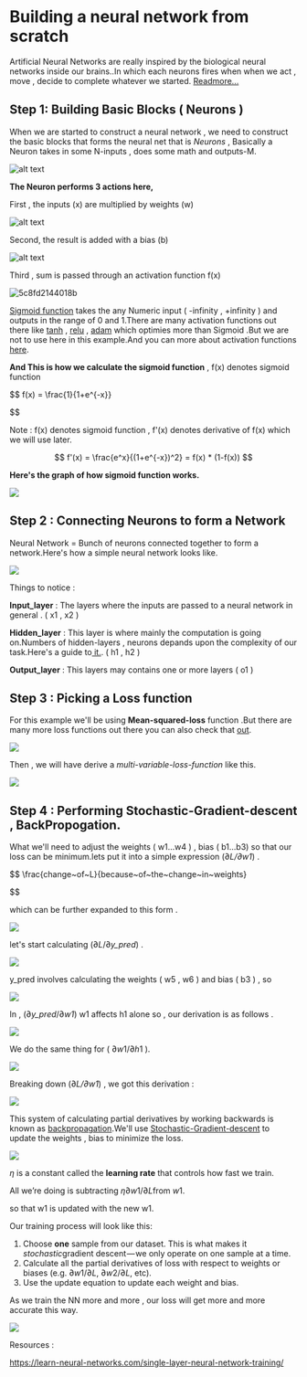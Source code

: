 # Building a neural network from scratch

Artificial Neural Networks are really inspired by the biological neural networks inside our brains..In which each neurons fires when when we act , move , decide to complete whatever we started. [Readmore...](https://en.wikipedia.org/wiki/Artificial_neural_network)

## Step 1: Building Basic Blocks ( Neurons )

When we are started to construct a neural network , we need to construct the basic blocks that forms the neural net that is *Neurons* , Basically a Neuron takes in some N-inputs , does some math and outputs-M.

![alt text](https://cdn-images-1.medium.com/max/800/1*JRRC_UDsW1kDgPK3MW1GjQ.png)

**The Neuron performs 3 actions here,**

First , the inputs (x) are multiplied by weights (w)

![alt text](https://cdn-images-1.medium.com/max/800/1*Iq76QGqSTJfYRztFhwK0yw.png)

Second, the result is added with a bias (b)

![alt text](https://cdn-images-1.medium.com/max/800/1*CE-YfWhFQ2yQSGq9Zaxd9Q.png)

Third , sum is passed through an activation function f(x)

![5c8fd2144018b](https://cdn-images-1.medium.com/max/800/1*9BFMXPkoAqN_EW7XTPvuGg.png)

[Sigmoid function](https://en.wikipedia.org/wiki/Sigmoid_function) takes the any Numeric input ( -infinity , +infinity ) and outputs in the range of 0 and 1.There are many activation functions out there like [tanh](https://en.wikipedia.org/wiki/Hyperbolic_function) , [relu](https://ml-cheatsheet.readthedocs.io/en/latest/activation_functions.html#relu) , [adam](https://machinelearningmastery.com/adam-optimization-algorithm-for-deep-learning/) which optimies more than Sigmoid .But we are not to use here in this example.And you can more about activation functions [here](https://ml-cheatsheet.readthedocs.io/en/latest/activation_functions.html).

**And This is how we calculate the sigmoid function** , f(x) denotes sigmoid function

$$
f(x) = \frac{1}{1+e^{-x}} 

$$

Note : f(x) denotes sigmoid function , f'(x) denotes derivative of f(x) which we will use later.

$$
f'(x) = \frac{e^x}{(1+e^{-x})^2} = f(x) * (1-f(x))
$$

**Here's the graph of how sigmoid function works.**

![](https://cdn-images-1.medium.com/max/800/1*Ul8Yu_r8GKSFillzbPFrPQ.png)

## Step 2 : Connecting Neurons to form a Network

Neural Network = Bunch of neurons connected together to form a network.Here's how a simple neural network looks like.

![](https://cdn-images-1.medium.com/max/800/1*JuCFYUaqd7WTX8PKHkfuQw.png)

Things to notice :

**Input_layer** : The layers where the inputs are passed to a neural network in general . ( x1 , x2 )

**Hidden_layer** : This layer is where mainly the computation is going on.Numbers of hidden-layers , neurons depands upon the complexity of our task.Here's a guide to[ it.](https://www.heatonresearch.com/2017/06/01/hidden-layers.html). ( h1 , h2 )

**Output_layer** : This layers may contains one or more layers ( o1 )

## Step 3 : Picking a Loss function

For this example we'll be using **Mean-squared-loss** function .But there are many more loss functions out there you can also check that [out](https://en.wikipedia.org/wiki/Loss_function).

![](https://cdn-images-1.medium.com/max/800/1*8Fn15kWdz4VpPymonQuHGg.png)

Then , we will have derive a *multi-variable-loss-function* like this.

![](https://cdn-images-1.medium.com/max/800/1*OHMn7EMtIG77EAmccwgowg.png)

## Step 4 : Performing Stochastic-Gradient-descent , BackPropogation.

What we'll need to adjust the weights ( w1...w4 ) , bias ( b1...b3) so that our loss can be minimum.lets put it into a simple expression  (∂*L/∂*w*1*​) .

$$
\frac{change~of~L}{because~of~the~change~in~weights}

$$

which can be further expanded to this form .

![](https://cdn-images-1.medium.com/max/800/1*Ojh2mA6NWye18NnTUne24Q.png)

let's start calculating (∂*L*/∂*y_pred*​) .

![](https://cdn-images-1.medium.com/max/800/1*wKP2ce3tNUUj-vsKjQsSvw.png)

y_pred involves calculating the weights ( w5 , w6 ) and bias ( b3 ) , so 

![](https://cdn-images-1.medium.com/max/800/1*IAPqA69MXq8_fwQeYcv7bg.png)

In ,  (∂*y_pred*​/∂*w1*) w1 affects h1 alone so , our derivation is as follows .

![](https://cdn-images-1.medium.com/max/800/1*pFc6605O7Xf0lI8l7cWsEw.png)

We do the same thing for ( ∂*w*1/​∂*h*1​​ ).

![](https://cdn-images-1.medium.com/max/800/1*gBYqQUbNNB0pSGfR0pDq2w.png)

Breaking down (∂*L/∂*w*1*​) , we got this derivation :

![](https://cdn-images-1.medium.com/max/800/1*hnBzd86OgPXHsF7rV0tAcQ.png)

This system of calculating partial derivatives by working backwards is known as [backpropagation](https://en.wikipedia.org/wiki/Backpropagation).We'll use [Stochastic-Gradient-descent](https://en.wikipedia.org/wiki/Stochastic_gradient_descent) to update the weights , bias to minimize the loss.

![](https://cdn-images-1.medium.com/max/800/1*kX2Av8AoG8VX42kXhhFHZw.png)

*η*  is a constant called the  **learning rate** that controls how fast we train.

All we’re doing is subtracting *η*∂*w*1/​∂*L*​ from *w*1​.

so that w1 is updated with the new w1.

Our training process will look like this:

1. Choose **one** sample from our dataset. This is what makes it *stochastic*gradient descent — we only operate on one sample at a time.
2. Calculate all the partial derivatives of loss with respect to weights or biases (e.g. ∂*w*1/​∂*L*​, ∂*w*2​/∂*L*​, etc).
3. Use the update equation to update each weight and bias.

As we train the NN more and more , our loss will get more and more accurate this way.

![](https://cdn-images-1.medium.com/max/800/1*meeIavVtb0G0hNF6UvkkGw.png)

Resources :

https://learn-neural-networks.com/single-layer-neural-network-training/
